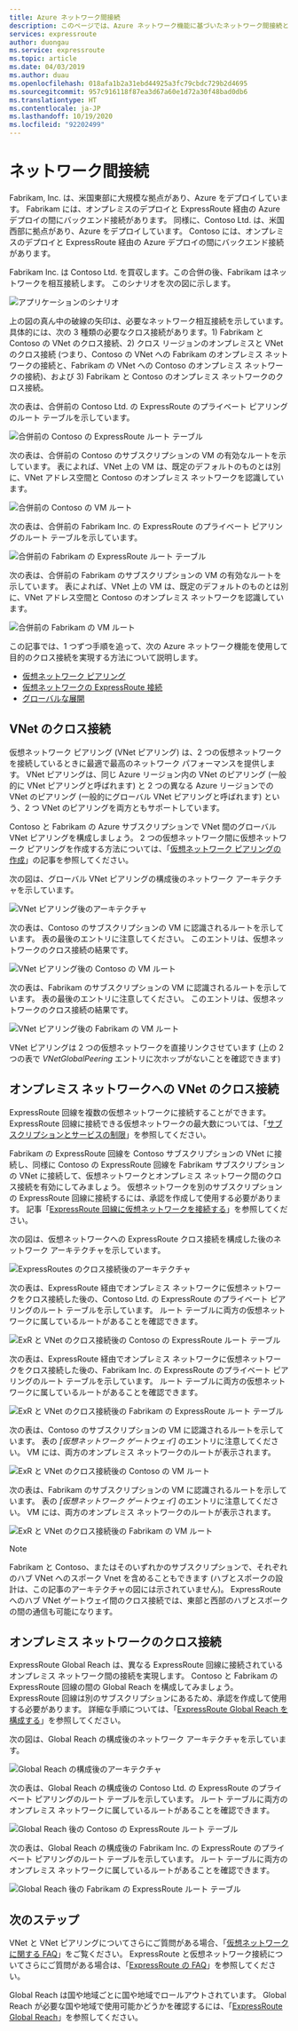 ```yaml
---
title: Azure ネットワーク間接続
description: このページでは、Azure ネットワーク機能に基づいたネットワーク間接続とソリューションのアプリケーション シナリオについて説明します。
services: expressroute
author: duongau
ms.service: expressroute
ms.topic: article
ms.date: 04/03/2019
ms.author: duau
ms.openlocfilehash: 018afa1b2a31ebd44925a3fc79cbdc729b2d4695
ms.sourcegitcommit: 957c916118f87ea3d67a60e1d72a30f48bad0db6
ms.translationtype: HT
ms.contentlocale: ja-JP
ms.lasthandoff: 10/19/2020
ms.locfileid: "92202499"
---
```

# <a name="cross-network-connectivity"></a>ネットワーク間接続

Fabrikam, Inc. は、米国東部に大規模な拠点があり、Azure をデプロイしています。 Fabrikam には、オンプレミスのデプロイと ExpressRoute 経由の Azure デプロイの間にバックエンド接続があります。 同様に、Contoso Ltd. は、米国西部に拠点があり、Azure をデプロイしています。 Contoso には、オンプレミスのデプロイと ExpressRoute 経由の Azure デプロイの間にバックエンド接続があります。  

Fabrikam Inc. は Contoso Ltd. を買収します。この合併の後、Fabrikam はネットワークを相互接続します。 このシナリオを次の図に示します。

![アプリケーションのシナリオ](./media/cross-network-connectivity/premergerscenario.png)

上の図の真ん中の破線の矢印は、必要なネットワーク相互接続を示しています。 具体的には、次の 3 種類の必要なクロス接続があります。1) Fabrikam と Contoso の VNet のクロス接続、2) クロス リージョンのオンプレミスと VNet のクロス接続 (つまり、Contoso の VNet への Fabrikam のオンプレミス ネットワークの接続と、Fabrikam の VNet への Contoso のオンプレミス ネットワークの接続)、および 3) Fabrikam と Contoso のオンプレミス ネットワークのクロス接続。 

次の表は、合併前の Contoso Ltd. の ExpressRoute のプライベート ピアリングのルート テーブルを示しています。

![合併前の Contoso の ExpressRoute ルート テーブル](./media/cross-network-connectivity/contosoexr-rt-premerger.png)

次の表は、合併前の Contoso のサブスクリプションの VM の有効なルートを示しています。 表によれば、VNet 上の VM は、既定のデフォルトのものとは別に、VNet アドレス空間と Contoso のオンプレミス ネットワークを認識しています。

![合併前の Contoso の VM ルート](./media/cross-network-connectivity/contosovm-routes-premerger.png)

次の表は、合併前の Fabrikam Inc. の ExpressRoute のプライベート ピアリングのルート テーブルを示しています。

![合併前の Fabrikam の ExpressRoute ルート テーブル](./media/cross-network-connectivity/fabrikamexr-rt-premerger.png)

次の表は、合併前の Fabrikam のサブスクリプションの VM の有効なルートを示しています。 表によれば、VNet 上の VM は、既定のデフォルトのものとは別に、VNet アドレス空間と Contoso のオンプレミス ネットワークを認識しています。

![合併前の Fabrikam の VM ルート](./media/cross-network-connectivity/fabrikamvm-routes-premerger.png)

この記事では、1 つずつ手順を追って、次の Azure ネットワーク機能を使用して目的のクロス接続を実現する方法について説明します。

* [仮想ネットワーク ピアリング][Virtual network peering] 
* [仮想ネットワークの ExpressRoute 接続][connection]
* [グローバルな展開][Global Reach] 

## <a name="cross-connecting-vnets"></a>VNet のクロス接続

仮想ネットワーク ピアリング (VNet ピアリング) は、2 つの仮想ネットワークを接続しているときに最適で最高のネットワーク パフォーマンスを提供します。 VNet ピアリングは、同じ Azure リージョン内の VNet のピアリング (一般的に VNet ピアリングと呼ばれます) と 2 つの異なる Azure リージョンでの VNet のピアリング (一般的にグローバル VNet ピアリングと呼ばれます) という、2 つ VNet のピアリングを両方ともサポートしています。 

Contoso と Fabrikam の Azure サブスクリプションで VNet 間のグローバル VNet ピアリングを構成しましょう。 2 つの仮想ネットワーク間に仮想ネットワーク ピアリングを作成する方法については、「[仮想ネットワーク ピアリングの作成][Configure VNet peering]」の記事を参照してください。

次の図は、グローバル VNet ピアリングの構成後のネットワーク アーキテクチャを示しています。

![VNet ピアリング後のアーキテクチャ](./media/cross-network-connectivity/vnet-peering.png )

次の表は、Contoso のサブスクリプションの VM に認識されるルートを示しています。 表の最後のエントリに注意してください。 このエントリは、仮想ネットワークのクロス接続の結果です。

![VNet ピアリング後の Contoso の VM ルート](./media/cross-network-connectivity/contosovm-routes-peering.png)

次の表は、Fabrikam のサブスクリプションの VM に認識されるルートを示しています。 表の最後のエントリに注意してください。 このエントリは、仮想ネットワークのクロス接続の結果です。

![VNet ピアリング後の Fabrikam の VM ルート](./media/cross-network-connectivity/fabrikamvm-routes-peering.png)

VNet ピアリングは 2 つの仮想ネットワークを直接リンクさせています (上の 2 つの表で *VNetGlobalPeering* エントリに次ホップがないことを確認できます)

## <a name="cross-connecting-vnets-to-the-on-premises-networks"></a>オンプレミス ネットワークへの VNet のクロス接続

ExpressRoute 回線を複数の仮想ネットワークに接続することができます。 ExpressRoute 回線に接続できる仮想ネットワークの最大数については、「[サブスクリプションとサービスの制限][Subscription limits]」を参照してください。 

Fabrikam の ExpressRoute 回線を Contoso サブスクリプションの VNet に接続し、同様に Contoso の ExpressRoute 回線を Fabrikam サブスクリプションの VNet に接続して、仮想ネットワークとオンプレミス ネットワーク間のクロス接続を有効にしてみましょう。 仮想ネットワークを別のサブスクリプションの ExpressRoute 回線に接続するには、承認を作成して使用する必要があります。  記事「[ExpressRoute 回線に仮想ネットワークを接続する][Connect-ER-VNet]」を参照してください。

次の図は、仮想ネットワークへの ExpressRoute クロス接続を構成した後のネットワーク アーキテクチャを示しています。

![ExpressRoutes のクロス接続後のアーキテクチャ](./media/cross-network-connectivity/exr-x-connect.png)

次の表は、ExpressRoute 経由でオンプレミス ネットワークに仮想ネットワークをクロス接続した後の、Contoso Ltd. の ExpressRoute のプライベート ピアリングのルート テーブルを示しています。 ルート テーブルに両方の仮想ネットワークに属しているルートがあることを確認できます。

![ExR と VNet のクロス接続後の Contoso の ExpressRoute ルート テーブル](./media/cross-network-connectivity/contosoexr-rt-xconnect.png)

次の表は、ExpressRoute 経由でオンプレミス ネットワークに仮想ネットワークをクロス接続した後の、Fabrikam Inc. の ExpressRoute のプライベート ピアリングのルート テーブルを示しています。 ルート テーブルに両方の仮想ネットワークに属しているルートがあることを確認できます。

![ExR と VNet のクロス接続後の Fabrikam の ExpressRoute ルート テーブル](./media/cross-network-connectivity/fabrikamexr-rt-xconnect.png)

次の表は、Contoso のサブスクリプションの VM に認識されるルートを示しています。 表の *[仮想ネットワーク ゲートウェイ]* のエントリに注意してください。 VM には、両方のオンプレミス ネットワークのルートが表示されます。

![ExR と VNet のクロス接続後の Contoso の VM ルート](./media/cross-network-connectivity/contosovm-routes-xconnect.png)

次の表は、Fabrikam のサブスクリプションの VM に認識されるルートを示しています。 表の *[仮想ネットワーク ゲートウェイ]* のエントリに注意してください。 VM には、両方のオンプレミス ネットワークのルートが表示されます。

![ExR と VNet のクロス接続後の Fabrikam の VM ルート](./media/cross-network-connectivity/fabrikamvm-routes-xconnect.png)

>[!NOTE]
>Fabrikam と Contoso、またはそのいずれかのサブスクリプションで、それぞれのハブ VNet へのスポーク Vnet を含めることもできます (ハブとスポークの設計は、この記事のアーキテクチャの図には示されていません)。 ExpressRoute へのハブ VNet ゲートウェイ間のクロス接続では、東部と西部のハブとスポークの間の通信も可能になります。
>

## <a name="cross-connecting-on-premises-networks"></a>オンプレミス ネットワークのクロス接続

ExpressRoute Global Reach は、異なる ExpressRoute 回線に接続されているオンプレミス ネットワーク間の接続を実現します。 Contoso と Fabrikam の ExpressRoute 回線の間の Global Reach を構成してみましょう。 ExpressRoute 回線は別のサブスクリプションにあるため、承認を作成して使用する必要があります。 詳細な手順については、「[ExpressRoute Global Reach を構成する][Configure Global Reach]」を参照してください。

次の図は、Global Reach の構成後のネットワーク アーキテクチャを示しています。

![Global Reach の構成後のアーキテクチャ](./media/cross-network-connectivity/globalreach.png)

次の表は、Global Reach の構成後の Contoso Ltd. の ExpressRoute のプライベート ピアリングのルート テーブルを示しています。 ルート テーブルに両方のオンプレミス ネットワークに属しているルートがあることを確認できます。 

![Global Reach 後の Contoso の ExpressRoute ルート テーブル](./media/cross-network-connectivity/contosoexr-rt-gr.png)

次の表は、Global Reach の構成後の Fabrikam Inc. の ExpressRoute のプライベート ピアリングのルート テーブルを示しています。 ルート テーブルに両方のオンプレミス ネットワークに属しているルートがあることを確認できます。

![Global Reach 後の Fabrikam の ExpressRoute ルート テーブル]( ./media/cross-network-connectivity/fabrikamexr-rt-gr.png )

## <a name="next-steps"></a>次のステップ

VNet と VNet ピアリングについてさらにご質問がある場合、「[仮想ネットワークに関する FAQ][VNet-FAQ]」をご覧ください。 ExpressRoute と仮想ネットワーク接続についてさらにご質問がある場合は、「[ExpressRoute の FAQ][ER-FAQ]」を参照してください。

Global Reach は国や地域ごとに国や地域でロールアウトされています。 Global Reach が必要な国や地域で使用可能かどうかを確認するには、「[ExpressRoute Global Reach][Global Reach]」を参照してください。

<!--Link References-->
[Virtual network peering]: ../virtual-network/virtual-network-peering-overview.md
[connection]: ./expressroute-howto-linkvnet-portal-resource-manager.md
[Global Reach]: ./expressroute-global-reach.md
[Configure VNet peering]: ../virtual-network/create-peering-different-subscriptions.md
[Configure Global Reach]: ./expressroute-howto-set-global-reach.md
[Subscription limits]: ../azure-resource-manager/management/azure-subscription-service-limits.md#networking-limits
[Connect-ER-VNet]: ./expressroute-howto-linkvnet-portal-resource-manager.md
[ER-FAQ]: ./expressroute-faqs.md
[VNet-FAQ]: https://docs.microsoft.com/azure/virtual-network/virtual-networks-faq